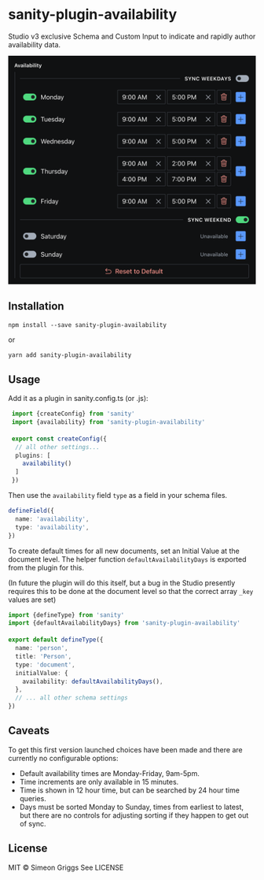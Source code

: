 # sanity-plugin-availability

Studio v3 exclusive Schema and Custom Input to indicate and rapidly author availability data.

![Custom input component showing days of the week and available times](./img/availability.png)

## Installation

```
npm install --save sanity-plugin-availability
```

or

```
yarn add sanity-plugin-availability
```

## Usage

Add it as a plugin in sanity.config.ts (or .js):

```ts
 import {createConfig} from 'sanity'
 import {availability} from 'sanity-plugin-availability'

 export const createConfig({
  // all other settings...
  plugins: [
    availability()
  ]
 })
```

Then use the `availability` field `type` as a field in your schema files.

```ts
defineField({
  name: 'availability',
  type: 'availability',
})
```

To create default times for all new documents, set an Initial Value at the document level. The helper function `defaultAvailabilityDays` is exported from the plugin for this.

(In future the plugin will do this itself, but a bug in the Studio presently requires this to be done at the document level so that the correct array `_key` values are set)

```ts
import {defineType} from 'sanity'
import {defaultAvailabilityDays} from 'sanity-plugin-availability'

export default defineType({
  name: 'person',
  title: 'Person',
  type: 'document',
  initialValue: {
    availability: defaultAvailabilityDays(),
  },
  // ... all other schema settings
})
```

## Caveats

To get this first version launched choices have been made and there are currently no configurable options:

- Default availability times are Monday-Friday, 9am-5pm.
- Time increments are only available in 15 minutes.
- Time is shown in 12 hour time, but can be searched by 24 hour time queries.
- Days must be sorted Monday to Sunday, times from earliest to latest, but there are no controls for adjusting sorting if they happen to get out of sync.

## License

MIT © Simeon Griggs
See LICENSE
